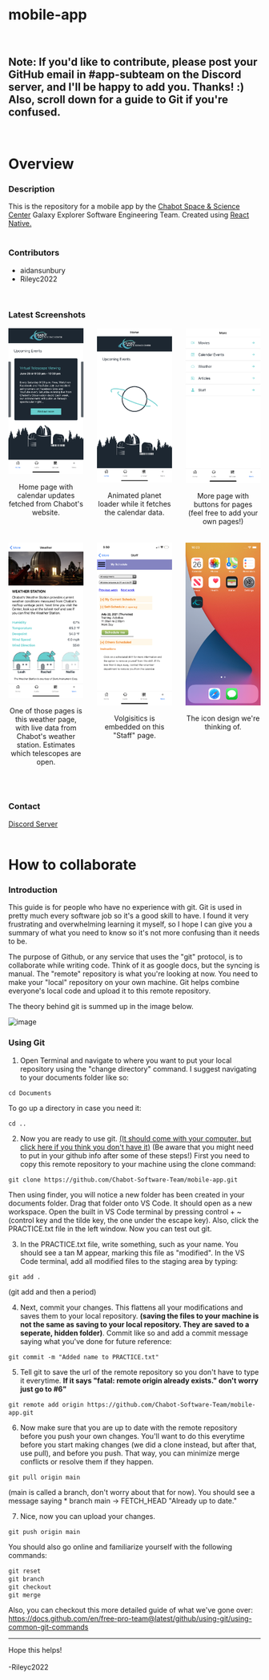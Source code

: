 # mobile-app
<br>  

## Note: If you'd like to contribute, please post your GitHub email in #app-subteam on the Discord server, and I'll be happy to add you. Thanks! :) Also, scroll down for a guide to Git if you're confused.
<br>  

# Overview

### **Description**
This is the repository for a mobile app by the [Chabot Space &amp; Science Center](https://chabotspace.org/) Galaxy Explorer Software Engineering Team. Created using [React Native.](https://reactnative.dev/)  
<br>  
### **Contributors**
* aidansunbury
* Rileyc2022 
<br>

### **Latest Screenshots**  

<div style="display: flex; flex-flow: row wrap; justify-content: space-between; gap: 20px;">
<div> <img src="./readme-images/1.png" style="width: 150px; "> <p style="text-align: center; max-width: 150px">Home page with calendar updates fetched from Chabot's website.</p></div>
<div> <img src="./readme-images/2.png" style="width: 150px; "> <p style="text-align: center; max-width: 150px">Animated planet loader while it fetches the calendar data.</p></div>
<div> <img src="./readme-images/3.png" style="width: 150px; "> <p style="text-align: center; max-width: 150px">More page with buttons for pages (feel free to add your own pages!)</p></div>
<div> <img src="./readme-images/4.png" style="width: 150px; "> <p style="text-align: center; max-width: 150px">One of those pages is this weather page, with live data from Chabot's weather station. Estimates which telescopes are open. </p></div>
<div> <img src="./readme-images/5.png" style="width: 150px; "> <p style="text-align: center; max-width: 150px">Volgisitics is embedded on this "Staff" page.</p></div>
<div> <img src="./readme-images/6.png" style="width: 150px; "> <p style="text-align: center; max-width: 150px">The icon design we're thinking of.</p></div>
</div> 
<br>  
<br>  


### **Contact**  
[Discord Server](https://discord.gg/F35R2tV8Eu)  
<br>

# How to collaborate

### **Introduction**

This guide is for people who have no experience with git. Git is used in pretty much every software job so it's a good skill to have. I found it very frustrating and overwhelming learning it myself, so I hope I can give you a summary of what you need to know so it's not more confusing than it needs to be.  

The purpose of Github, or any service that uses the "git" protocol, is to collaborate while writing code. Think of it as google docs, but the syncing is manual. The "remote" repository is what you're looking at now. You need to make your "local" repository on your own machine. Git helps combine everyone's local code and upload it to this remote repository.   
  
The theory behind git is summed up in the image below.  

![image](https://support.nesi.org.nz/hc/article_attachments/360004194235/Git_Diagram.svg)  



### **Using Git**


1. Open Terminal and navigate to where you want to put your local repository using the "change directory" command. I suggest navigating to your documents folder like so:  
```
cd Documents
```
To go up a directory in case you need it:
```
cd ..
```

2. Now you are ready to use git. [(It should come with your computer, but click here if you think you don't have it)](https://git-scm.com/downloads) (Be aware that you might need to put in your github info after some of these steps!) First you need to copy this remote repository to your machine using the clone command:  
```
git clone https://github.com/Chabot-Software-Team/mobile-app.git
```
Then using finder, you will notice a new folder has been created in your documents folder. Drag that folder onto VS Code. It should open as a new workspace. Open the built in VS Code terminal by pressing control + ~ (control key and the tilde key, the one under the escape key). Also, click the PRACTICE.txt file in the left window. Now you can test out git.  



3. In the PRACTICE.txt file, write something, such as your name. You should see a tan M appear, marking this file as "modified". In the VS Code terminal, add all modified files to the staging area by typing:  

```
git add .
```
(git add and then a period)  

4. Next, commit your changes. This flattens all your modifications and saves them to your local repository. **(saving the files to your machine is not the same as saving to your local repository. They are saved to a seperate, hidden folder)**. Commit like so and add a commit message saying what you've done for future reference:  

```
git commit -m "Added name to PRACTICE.txt"
```
5. Tell git to save the url of the remote repository so you don't have to type it everytime. **If it says "fatal: remote origin already exists." don't worry just go to #6"**    
```
git remote add origin https://github.com/Chabot-Software-Team/mobile-app.git
```  
6. Now make sure that you are up to date with the remote repository before you push your own changes. You'll want to do this everytime before you start making changes (we did a clone instead, but after that, use pull), and before you push. That way, you can minimize merge conflicts or resolve them if they happen. 

```
git pull origin main
```
(main is called a branch, don't worry about that for now). You should see a message saying * branch main -> FETCH_HEAD "Already up to date."  

7. Nice, now you can upload your changes.

```
git push origin main
```

You should also go online and familiarize yourself with the following commands:
```
git reset
git branch
git checkout
git merge
```
Also, you can checkout this more detailed guide of what we've gone over: https://docs.github.com/en/free-pro-team@latest/github/using-git/using-common-git-commands  

<hr>
Hope this helps!  
<br>  
<br>  
-Rileyc2022
